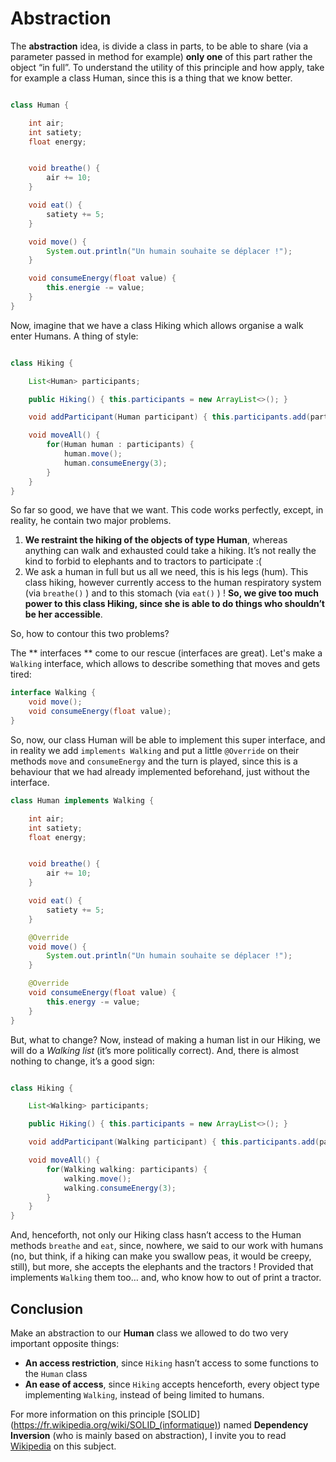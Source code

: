 # Abstraction

The **abstraction** idea, is divide a class in parts, to be able to share (via a parameter passed in method for example) **only one** of this part rather the object “in full”. To understand the utility of this principle and how apply, take for example a class Human, since this is a thing that we know better.


```java

class Human {

    int air;
    int satiety;
    float energy;


    void breathe() {
        air += 10;
    }

    void eat() {
        satiety += 5;
    }

    void move() {
        System.out.println("Un humain souhaite se déplacer !");
    }

    void consumeEnergy(float value) {
        this.energie -= value;
    }
}
```

Now, imagine that we have a class Hiking which allows organise a walk enter Humans. A thing of style:

```java

class Hiking {

    List<Human> participants;

    public Hiking() { this.participants = new ArrayList<>(); }

    void addParticipant(Human participant) { this.participants.add(participant); }

    void moveAll() {
        for(Human human : participants) {
            human.move();
            human.consumeEnergy(3);
        }
    }
}
```

So far so good, we have that we want. This code works perfectly, except, in reality, he contain two major problems.

1. **We restraint the hiking of the objects of type Human**, whereas anything can walk and exhausted could take a hiking. It’s not really the kind to forbid to elephants and to tractors to participate :(
2. We ask a human in full but us all we need, this is his legs (hum). This class hiking, however currently access to the human respiratory system (via `breathe()` ) and to this stomach (via `eat()` ) ! **So, we give too much power to this class Hiking, since she is able to do things who shouldn’t be her accessible**. <br>

So, how to contour this two problems? 

The ** interfaces ** come to our rescue (interfaces are great). Let's make a `Walking` interface, which allows to describe something that moves and gets tired:

```java
interface Walking {
    void move();
    void consumeEnergy(float value);
}
```

So, now, our class Human will be able to implement this super interface, and in reality we add `implements Walking` and put a little `@Override` on their methods `move` and `consumeEnergy` and the turn is played, since this is a behaviour that we had already implemented beforehand, just without the interface.

```java
class Human implements Walking {

    int air;
    int satiety;
    float energy;


    void breathe() {
        air += 10;
    }

    void eat() {
        satiety += 5;
    }

    @Override
    void move() {
        System.out.println("Un humain souhaite se déplacer !");
    }

    @Override
    void consumeEnergy(float value) {
        this.energy -= value;
    }
}
```

But, what to change? Now, instead of making a human list in our Hiking, we will do a *Walking list* (it’s more politically correct). And, there is almost nothing to change, it’s a good sign:

```java

class Hiking {

    List<Walking> participants;

    public Hiking() { this.participants = new ArrayList<>(); }

    void addParticipant(Walking participant) { this.participants.add(participant); }

    void moveAll() {
        for(Walking walking: participants) {
            walking.move();
            walking.consumeEnergy(3);
        }
    }
}
```

And, henceforth, not only our Hiking class hasn’t access to the Human methods `breathe` and `eat`, since, nowhere, we said to our work with humans (no, but think, if a hiking can make you swallow peas, it would be creepy, still), but more, she accepts the elephants and the tractors !
Provided that implements `Walking` them too… and, who know how to out of print a tractor.

## Conclusion

Make an abstraction to our **Human** class we allowed to do two very important opposite things:

- **An access restriction**, since `Hiking` hasn’t access to some functions to the `Human` class
- **An ease of access**, since `Hiking` accepts henceforth, every object type implementing `Walking`, instead of being limited to humans.

For more information on this principle [SOLID] (<https://fr.wikipedia.org/wiki/SOLID_(informatique)>) named **Dependency Inversion** (who is mainly based on abstraction), I invite you to read [Wikipedia](https://en.wikipedia.org/wiki/Dependency_inversion_principle) on this subject.
